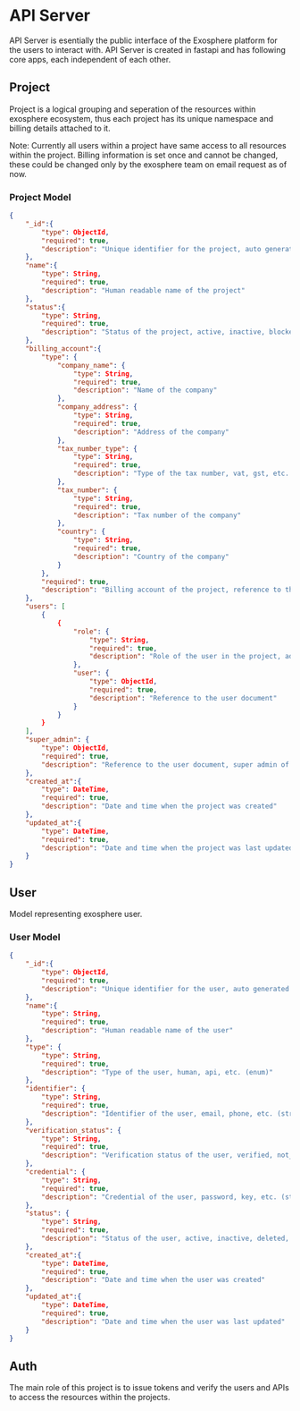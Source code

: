 # API Server
API Server is esentially the public interface of the Exosphere platform for the users to interact with. API Server is created in fastapi and has following core apps, each independent of each other. 

## Project 
Project is a logical grouping and seperation of the resources within exosphere ecosystem, thus each project has its unique namespace and billing details attached to it. 

Note: Currently all users within a project have same access to all resources within the project. Billing information is set once and cannot be changed, these could be changed only by the exosphere team on email request as of now.

### Project Model
```json
{
    "_id":{
        "type": ObjectId,
        "required": true,
        "description": "Unique identifier for the project, auto generated by database"
    },
    "name":{
        "type": String,
        "required": true,
        "description": "Human readable name of the project"
    },
    "status":{
        "type": String,
        "required": true,
        "description": "Status of the project, active, inactive, blocked, deleted (enum)"
    },
    "billing_account":{
        "type": {
            "company_name": {
                "type": String,
                "required": true,
                "description": "Name of the company"
            },
            "company_address": {
                "type": String,
                "required": true,
                "description": "Address of the company"
            },
            "tax_number_type": {
                "type": String,
                "required": true,
                "description": "Type of the tax number, vat, gst, etc. (enum)"
            },
            "tax_number": {
                "type": String,
                "required": true,
                "description": "Tax number of the company"
            },
            "country": {
                "type": String,
                "required": true,
                "description": "Country of the company"
            }
        },
        "required": true,
        "description": "Billing account of the project, reference to the billing account document"
    },
    "users": [
        {
            {
                "role": {
                    "type": String,
                    "required": true,
                    "description": "Role of the user in the project, admin, user, etc. (enum)"
                },
                "user": {
                    "type": ObjectId,
                    "required": true,
                    "description": "Reference to the user document"
                }
            }
        }
    ],
    "super_admin": {
        "type": ObjectId,
        "required": true,
        "description": "Reference to the user document, super admin of the project"
    },
    "created_at":{
        "type": DateTime,
        "required": true,
        "description": "Date and time when the project was created"
    },
    "updated_at":{ 
        "type": DateTime,
        "required": true,
        "description": "Date and time when the project was last updated"
    }
}
```

## User
Model representing exosphere user. 

### User Model
```json
{
    "_id":{
        "type": ObjectId,
        "required": true,
        "description": "Unique identifier for the user, auto generated by database"
    },
    "name":{
        "type": String,
        "required": true,
        "description": "Human readable name of the user"
    },
    "type": {
        "type": String,
        "required": true,
        "description": "Type of the user, human, api, etc. (enum)"
    },
    "identifier": {
        "type": String,
        "required": true,
        "description": "Identifier of the user, email, phone, etc. (string)"
    },
    "verification_status": {
        "type": String,
        "required": true,
        "description": "Verification status of the user, verified, not_verified, blocked, deleted, not_required (enum)"
    },
    "credential": {
        "type": String,
        "required": true,
        "description": "Credential of the user, password, key, etc. (string)"
    },
    "status": {
        "type": String,
        "required": true,
        "description": "Status of the user, active, inactive, deleted, blocked (enum)"
    },
    "created_at":{
        "type": DateTime,
        "required": true,
        "description": "Date and time when the user was created"
    },
    "updated_at":{
        "type": DateTime,
        "required": true,
        "description": "Date and time when the user was last updated"
    }
}
```

## Auth
The main role of this project is to issue tokens and verify the users and APIs to access the resources within the projects.

